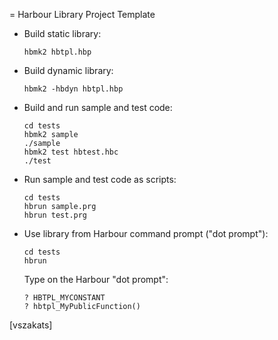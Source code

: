 = Harbour Library Project Template

* Build static library:

   `hbmk2 hbtpl.hbp`

* Build dynamic library:

   `hbmk2 -hbdyn hbtpl.hbp`

* Build and run sample and test code:

   ```
   cd tests
   hbmk2 sample
   ./sample
   hbmk2 test hbtest.hbc
   ./test
   ```

* Run sample and test code as scripts:

   ```
   cd tests
   hbrun sample.prg
   hbrun test.prg
   ```

* Use library from Harbour command prompt ("dot prompt"):

   ```
   cd tests
   hbrun
   ```

   Type on the Harbour "dot prompt":

   ```
   ? HBTPL_MYCONSTANT
   ? hbtpl_MyPublicFunction()
   ```

[vszakats]
